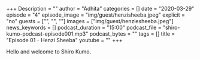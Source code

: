 +++
Description = ""
author = "Adhita"
categories = []
date = "2020-03-29"
episode = "4"
episode_image = "img/guest/henzisheeba.jpeg"
explicit = "no"
guests = ["", "", ""]
images = ["img/guest/henziesheeba.jpeg"]
news_keywords = []
podcast_duration = "15:00"
podcast_file = "shiro-kumo-podcast-episode001.mp3"
podcast_bytes = ""
tags = []
title = "Episode 01 - Henzi Sheeba"
youtube = ""
+++

Hello and welcome to Shiro Kumo.
